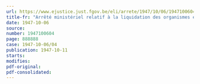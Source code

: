 ```yaml
---
url: https://www.ejustice.just.fgov.be/eli/arrete/1947/10/06/1947100604/justel
title-fr: "Arrêté ministériel relatif à la liquidation des organismes et services déclarés nuls par l'arrêté-loi du 5 mai 1944"
date: 1947-10-06
source:
number: 1947100604
page: 888888
case: 1947-10-06/04
publication: 1947-10-11
starts:
modifies:
pdf-original:
pdf-consolidated:
---
```


